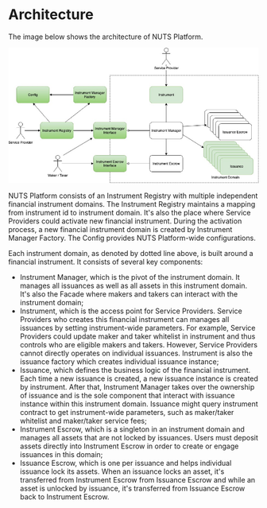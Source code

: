 # Architecture

The image below shows the architecture of NUTS Platform.

![](../.gitbook/assets/architecture-3-.jpg)

NUTS Platform consists of an Instrument Registry with multiple independent financial instrument domains. The Instrument Registry maintains a mapping from instrument id to instrument domain. It's also the place where Service Providers could activate new financial instrument. During the activation process, a new financial instrument domain is created by Instrument Manager Factory. The Config provides NUTS Platform-wide configurations.

Each instrument domain, as denoted by dotted line above, is built around a financial instrument.  It consists of several key components:

* Instrument Manager, which is the pivot of the instrument domain. It manages all issuances as well as all assets in this instrument domain. It's also the Facade where makers and takers can interact with the instrument domain;
* Instrument, which is the access point for Service Providers. Service Providers who creates this financial instrument can manages all issuances by setting instrument-wide parameters. For example, Service Providers could update maker and taker whitelist in instrument and thus controls who are eligible makers and takers. However, Service Providers cannot directly operates on individual issuances. Instrument is also the issuance factory which creates individual issuance instance;
* Issuance, which defines the business logic of the financial instrument. Each time a new issuance is created, a new issuance instance is created by instrument. After that, Instrument Manager takes over the ownership of issuance and is the sole component that interact with issuance instance within this instrument domain. Issuance might query instrument contract to get instrument-wide parameters, such as maker/taker whitelist and maker/taker service fees;
* Instrument Escrow, which is a singleton in an instrument domain and manages all assets that are not locked by issuances. Users must deposit assets directly into Instrument Escrow in order to create or engage issuances in this domain;
* Issuance Escrow, which is one per issuance and helps individual issuance lock its assets. When an issuance locks an asset, it's transferred from Instrument Escrow from Issuance Escrow and while an asset is unlocked by issuance, it's transferred from Issuance Escrow back to Instrument Escrow.

